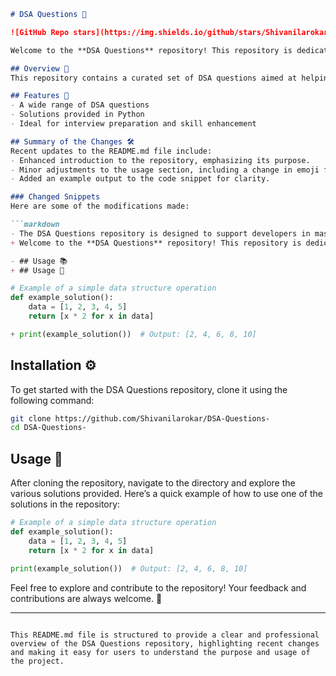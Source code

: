 ```markdown
# DSA Questions 🤖

![GitHub Repo stars](https://img.shields.io/github/stars/Shivanilarokar/DSA-Questions-?style=social) ![GitHub forks](https://img.shields.io/github/forks/Shivanilarokar/DSA-Questions-?style=social) ![GitHub issues](https://img.shields.io/github/issues/Shivanilarokar/DSA-Questions-)

Welcome to the **DSA Questions** repository! This repository is dedicated to helping developers master data structures and algorithms through a comprehensive collection of questions and solutions.

## Overview 🌟
This repository contains a curated set of DSA questions aimed at helping developers improve their problem-solving skills and prepare for technical interviews. Each question is accompanied by a solution in Python, making it an excellent resource for learners.

## Features 🚀
- A wide range of DSA questions
- Solutions provided in Python
- Ideal for interview preparation and skill enhancement

## Summary of the Changes 🛠️
Recent updates to the README.md file include:
- Enhanced introduction to the repository, emphasizing its purpose.
- Minor adjustments to the usage section, including a change in emoji for better representation.
- Added an example output to the code snippet for clarity.

### Changed Snippets
Here are some of the modifications made:

```markdown
- The DSA Questions repository is designed to support developers in mastering data structures and algorithms through a comprehensive collection of questions and solutions.
+ Welcome to the **DSA Questions** repository! This repository is dedicated to helping developers master data structures and algorithms through a comprehensive collection of questions and solutions.
```

```markdown
- ## Usage 📚
+ ## Usage 📖
```

```python
# Example of a simple data structure operation
def example_solution():
    data = [1, 2, 3, 4, 5]
    return [x * 2 for x in data]

+ print(example_solution())  # Output: [2, 4, 6, 8, 10]
```

## Installation ⚙️
To get started with the DSA Questions repository, clone it using the following command:

```bash
git clone https://github.com/Shivanilarokar/DSA-Questions-
cd DSA-Questions-
```

## Usage 📖
After cloning the repository, navigate to the directory and explore the various solutions provided. Here’s a quick example of how to use one of the solutions in the repository:

```python
# Example of a simple data structure operation
def example_solution():
    data = [1, 2, 3, 4, 5]
    return [x * 2 for x in data]

print(example_solution())  # Output: [2, 4, 6, 8, 10]
```

Feel free to explore and contribute to the repository! Your feedback and contributions are always welcome. 🌈

---
```

This README.md file is structured to provide a clear and professional overview of the DSA Questions repository, highlighting recent changes and making it easy for users to understand the purpose and usage of the project.